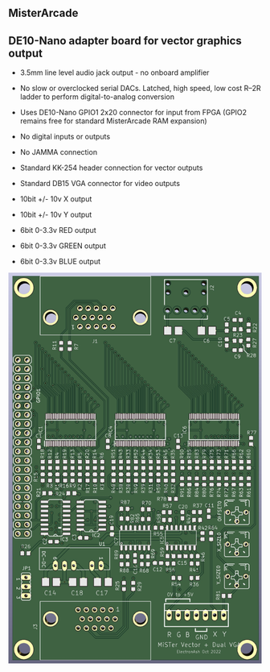 ## MisterArcade
## DE10-Nano adapter board for vector graphics output

* 3.5mm line level audio jack output - no onboard amplifier
* No slow or overclocked serial DACs. Latched, high speed, low cost R–2R ladder to perform digital-to-analog conversion
* Uses DE10-Nano GPIO1 2x20 connector for input from FPGA (GPIO2 remains free for standard MisterArcade RAM expansion)
* No digital inputs or outputs
* No JAMMA connection
* Standard KK-254 header connection for vector outputs
* Standard DB15 VGA connector for video outputs

* 10bit +/- 10v X output
* 10bit +/- 10v Y output
* 6bit 0-3.3v RED output
* 6bit 0-3.3v GREEN output
* 6bit 0-3.3v BLUE output

![image](image.jpg)
